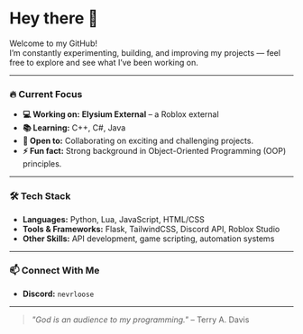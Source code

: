 # Hey there 👋

Welcome to my GitHub!  
I’m constantly experimenting, building, and improving my projects — feel free to explore and see what I’ve been working on.

---

### 🔥 Current Focus
- **💻 Working on:** **Elysium External** – a Roblox external 
- **📚 Learning:** C++, C#, Java
- **🤝 Open to:** Collaborating on exciting and challenging projects.
- **⚡ Fun fact:** Strong background in Object-Oriented Programming (OOP) principles.

---

### 🛠️ Tech Stack
- **Languages:** Python, Lua, JavaScript, HTML/CSS
- **Tools & Frameworks:** Flask, TailwindCSS, Discord API, Roblox Studio
- **Other Skills:** API development, game scripting, automation systems

---

### 📫 Connect With Me
- **Discord:** `nevrloose`

---

> *"God is an audience to my programming."* – Terry A. Davis
